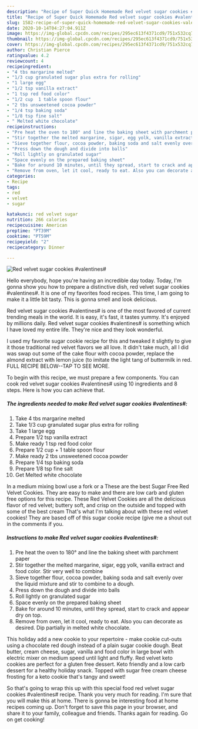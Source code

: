 ```yaml
---
description: "Recipe of Super Quick Homemade Red velvet sugar cookies #valentines#"
title: "Recipe of Super Quick Homemade Red velvet sugar cookies #valentines#"
slug: 1582-recipe-of-super-quick-homemade-red-velvet-sugar-cookies-valentines
date: 2020-10-14T04:27:04.911Z
image: https://img-global.cpcdn.com/recipes/295ec613f4371cd9/751x532cq70/red-velvet-sugar-cookies-valentines-recipe-main-photo.jpg
thumbnail: https://img-global.cpcdn.com/recipes/295ec613f4371cd9/751x532cq70/red-velvet-sugar-cookies-valentines-recipe-main-photo.jpg
cover: https://img-global.cpcdn.com/recipes/295ec613f4371cd9/751x532cq70/red-velvet-sugar-cookies-valentines-recipe-main-photo.jpg
author: Christian Pierce
ratingvalue: 4.2
reviewcount: 4
recipeingredient:
- "4 tbs margarine melted"
- "1/3 cup granulated sugar plus extra for rolling"
- "1 large egg"
- "1/2 tsp vanilla extract"
- "1 tsp red food color"
- "1/2 cup  1 table spoon flour"
- "2 tbs unsweetened cocoa powder"
- "1/4 tsp baking soda"
- "1/8 tsp fine salt"
- " Melted white chocolate"
recipeinstructions:
- "Pre heat the oven to 180° and line the baking sheet with parchment paper"
- "Stir together the melted margarine, sigar, egg yolk, vanilla extract and food color. Stir very well to combine"
- "Sieve together flour, cocoa powder, baking soda and salt evenly over the liquid mixture and stir to combine to a dough."
- "Press down the dough and divide into balls"
- "Roll lightly on granulated sugar"
- "Space evenly on the prepared baking sheet"
- "Bake for around 10 minutes, until they spread, start to crack and appear dry on top."
- "Remove from oven, let it cool, ready to eat. Also you can decorate as desired. Dip partially in melted white chocolate."
categories:
- Recipe
tags:
- red
- velvet
- sugar

katakunci: red velvet sugar 
nutrition: 266 calories
recipecuisine: American
preptime: "PT39M"
cooktime: "PT59M"
recipeyield: "2"
recipecategory: Dinner

---
```



![Red velvet sugar cookies #valentines#](https://img-global.cpcdn.com/recipes/295ec613f4371cd9/751x532cq70/red-velvet-sugar-cookies-valentines-recipe-main-photo.jpg)

Hello everybody, hope you're having an incredible day today. Today, I'm gonna show you how to prepare a distinctive dish, red velvet sugar cookies #valentines#. It is one of my favorites food recipes. This time, I am going to make it a little bit tasty. This is gonna smell and look delicious.

Red velvet sugar cookies #valentines# is one of the most favored of current trending meals in the world. It is easy, it's fast, it tastes yummy. It's enjoyed by millions daily. Red velvet sugar cookies #valentines# is something which I have loved my entire life. They're nice and they look wonderful.

I used my favorite sugar cookie recipe for this and tweaked it slightly to give it those traditional red velvet flavors we all love. It didn&#39;t take much, all I did was swap out some of the cake flour with cocoa powder, replace the almond extract with lemon juice (to imitate the light tang of buttermilk in red. FULL RECIPE BELOW--TAP TO SEE MORE.


To begin with this recipe, we must prepare a few components. You can cook red velvet sugar cookies #valentines# using 10 ingredients and 8 steps. Here is how you can achieve that.

<!--inarticleads1-->

##### The ingredients needed to make Red velvet sugar cookies #valentines#:

1. Take 4 tbs margarine melted
1. Take 1/3 cup granulated sugar plus extra for rolling
1. Take 1 large egg
1. Prepare 1/2 tsp vanilla extract
1. Make ready 1 tsp red food color
1. Prepare 1/2 cup + 1 table spoon flour
1. Make ready 2 tbs unsweetened cocoa powder
1. Prepare 1/4 tsp baking soda
1. Prepare 1/8 tsp fine salt
1. Get  Melted white chocolate


In a medium mixing bowl use a fork or a These are the best Sugar Free Red Velvet Cookies. They are easy to make and there are low carb and gluten free options for this recipe. These Red Velvet Cookies are all the delicious flavor of red velvet; buttery soft, and crisp on the outside and topped with some of the best cream That&#39;s what I&#39;m talking about with these red velvet cookies! They are based off of this sugar cookie recipe (give me a shout out in the comments if you. 

<!--inarticleads2-->

##### Instructions to make Red velvet sugar cookies #valentines#:

1. Pre heat the oven to 180° and line the baking sheet with parchment paper
1. Stir together the melted margarine, sigar, egg yolk, vanilla extract and food color. Stir very well to combine
1. Sieve together flour, cocoa powder, baking soda and salt evenly over the liquid mixture and stir to combine to a dough.
1. Press down the dough and divide into balls
1. Roll lightly on granulated sugar
1. Space evenly on the prepared baking sheet
1. Bake for around 10 minutes, until they spread, start to crack and appear dry on top.
1. Remove from oven, let it cool, ready to eat. Also you can decorate as desired. Dip partially in melted white chocolate.


This holiday add a new cookie to your repertoire - make cookie cut-outs using a chocolate red dough instead of a plain sugar cookie dough. Beat butter, cream cheese, sugar, vanilla and food color in large bowl with electric mixer on medium speed until light and fluffy. Red velvet keto cookies are perfect for a gluten free dessert. Keto friendly and a low carb dessert for a healthy holiday snack. Topped with sugar free cream cheese frosting for a keto cookie that&#39;s tangy and sweet! 

So that's going to wrap this up with this special food red velvet sugar cookies #valentines# recipe. Thank you very much for reading. I'm sure that you will make this at home. There is gonna be interesting food at home recipes coming up. Don't forget to save this page in your browser, and share it to your family, colleague and friends. Thanks again for reading. Go on get cooking!
